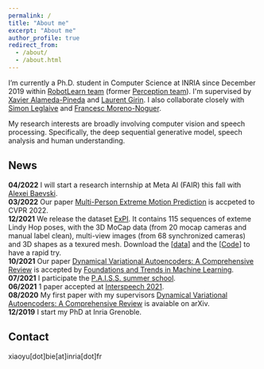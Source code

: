 ```yaml
---
permalink: /
title: "About me"
excerpt: "About me"
author_profile: true
redirect_from: 
  - /about/
  - /about.html
---
```


I’m currently a Ph.D. student in Computer Science at INRIA since December 2019 within [RobotLearn team](https://team.inria.fr/robotlearn/) (former [Perception team](https://team.inria.fr/perception/)). I'm supervised by [Xavier Alameda-Pineda](http://xavirema.eu/) and [Laurent Girin](http://www.gipsa-lab.grenoble-inp.fr/~laurent.girin/cv_en.html). I also collaborate closely with [Simon Leglaive](https://sleglaive.github.io/index.html) and [Francesc Moreno-Noguer](http://www.iri.upc.edu/people/fmoreno/).

My research interests are broadly involving computer vision and speech processing. Specifically, the deep sequential generative model, speech analysis and human understanding.


## News  
**04/2022** I will start a research internship at Meta AI (FAIR) this fall with [Alexei Baevski](https://ai.facebook.com/people/alexei-baevski).<br>
**03/2022** Our paper [Multi-Person Extreme Motion Prediction](https://arxiv.org/abs/2105.08825) is accpeted to CVPR 2022.<br>
**12/2021** We release the dataset [ExPI](https://team.inria.fr/robotlearn/multi-person-extreme-motion-prediction/). It contains 115 sequences of exteme Lindy Hop poses, with the 3D MoCap data (from 20 mocap cameras and manual label clean), multi-view images (from 68 synchronized cameras) and 3D shapes as a texured mesh. Download the [[data](https://zenodo.org/record/5578329#.YbtQ8H2ZM-T)] and the [[Code](https://github.com/GUO-W/MultiMotion)] to have a rapid try.<br>
**10/2021** Our paper [Dynamical Variational Autoencoders: A Comprehensive Review](https://arxiv.org/abs/2008.12595) is accepted by [Foundations and Trends in Machine Learning](https://www.nowpublishers.com/MAL).<br>
**07/2021** I participate the [P.A.I.S.S. summer school](https://project.inria.fr/paiss/). <br>
**06/2021** 1 paper accepted at [Interspeech 2021](https://www.interspeech2021.org/).<br>
**08/2020** My first paper with my supervisors [Dynamical Variational Autoencoders: A Comprehensive Review](https://arxiv.org/abs/2008.12595) is avaiable on arXiv.<br>
**12/2019** I start my PhD at Inria Grenoble.<br>


## Contact

xiaoyu[dot]bie[at]inria[dot]fr
